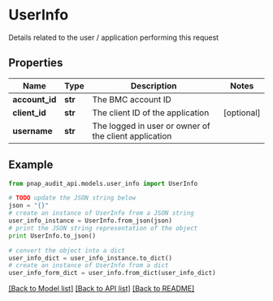 # UserInfo

Details related to the user / application performing this request

## Properties

Name | Type | Description | Notes
------------ | ------------- | ------------- | -------------
**account_id** | **str** | The BMC account ID | 
**client_id** | **str** | The client ID of the application | [optional] 
**username** | **str** | The logged in user or owner of the client application | 

## Example

```python
from pnap_audit_api.models.user_info import UserInfo

# TODO update the JSON string below
json = "{}"
# create an instance of UserInfo from a JSON string
user_info_instance = UserInfo.from_json(json)
# print the JSON string representation of the object
print UserInfo.to_json()

# convert the object into a dict
user_info_dict = user_info_instance.to_dict()
# create an instance of UserInfo from a dict
user_info_form_dict = user_info.from_dict(user_info_dict)
```
[[Back to Model list]](../README.md#documentation-for-models) [[Back to API list]](../README.md#documentation-for-api-endpoints) [[Back to README]](../README.md)


